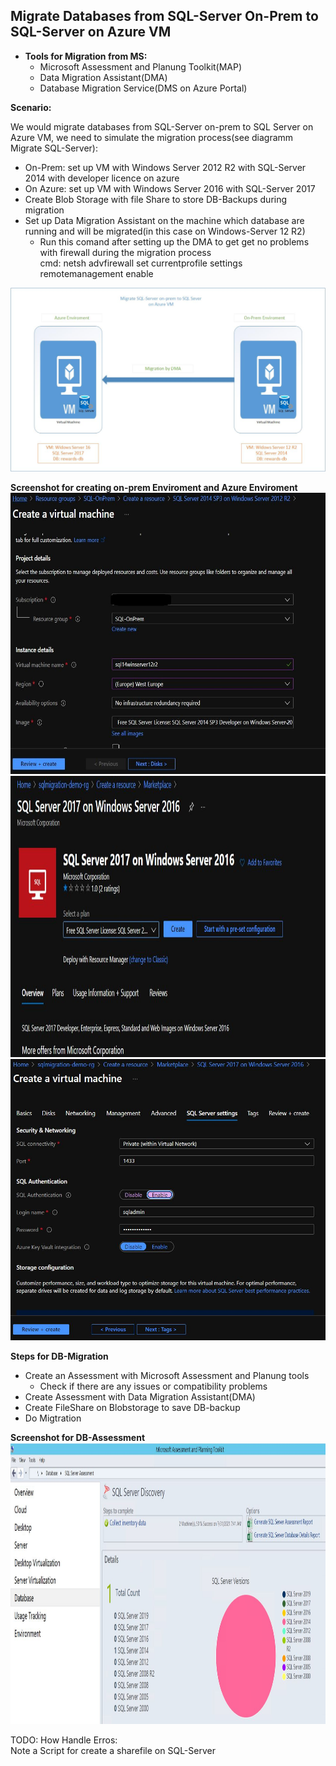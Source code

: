 ## Migrate Databases from SQL-Server On-Prem to SQL-Server on Azure VM

- **Tools for Migration from MS:**
  - Microsoft Assessment and Planung Toolkit(MAP)
  - Data Migration Assistant(DMA)
  - Database Migration Service(DMS on Azure Portal)

**Scenario:**

We would migrate databases from SQL-Server on-prem to SQL Server on Azure VM, we need to simulate the migration process(see diagramm Migrate SQL-Server):
- On-Prem: set up VM with Windows Server 2012 R2 with SQL-Server 2014 with developer licence on azure
- On Azure: set up VM with Windows Server 2016 with SQL-Server 2017
- Create Blob Storage with file Share to store DB-Backups during migration
- Set up Data Migration Assistant on the machine which database are running and will be migrated(in this case on Windows-Server 12 R2)
  - Run this comand after setting up the DMA to get get no problems with firewall during the migration process<br/>
    cmd: netsh advfirewall set currentprofile settings remotemanagement enable

![alt text](https://github.com/MElashkr/Azure-Labs/blob/main/Data-Migration/Diagramm/SQL-Migration%20daigramm.jpg?row=true "Diagramm SQL-Migration")

**Screenshot for creating on-prem Enviroment and Azure Enviroment**
<img src="https://github.com/MElashkr/Azure-Labs/blob/main/Data-Migration/Pictures/SQL-Server_14%20on%20Windows%20Server_12_r2_.JPG" width="650" height="450">
<img src="https://github.com/MElashkr/Azure-Labs/blob/main/Data-Migration/Pictures/SQL-Server_17%20on%20Windows%20Server_16.JPG" width="650" height="450">
<img src="https://github.com/MElashkr/Azure-Labs/blob/main/Data-Migration/Pictures/SQL-Server%20Settings%20by%20Creation.JPG" width="650" height="450">

**Steps for DB-Migration**
- Create an Assessment with Microsoft Assessment and Planung tools
  - Check if there are any issues or compatibility problems
-  Create Assessment with Data Migration Assistant(DMA)
-  Create FileShare on Blobstorage to save DB-backup
-  Do Migtration

**Screenshot for DB-Assessment**
<img src="https://github.com/MElashkr/Azure-Labs/blob/main/Data-Migration/Pictures/Report%20of%20DB-Assessment.JPG" width="850" height="450">

TODO:
How Handle Erros:<br/>
Note a Script for create a sharefile on SQL-Server
